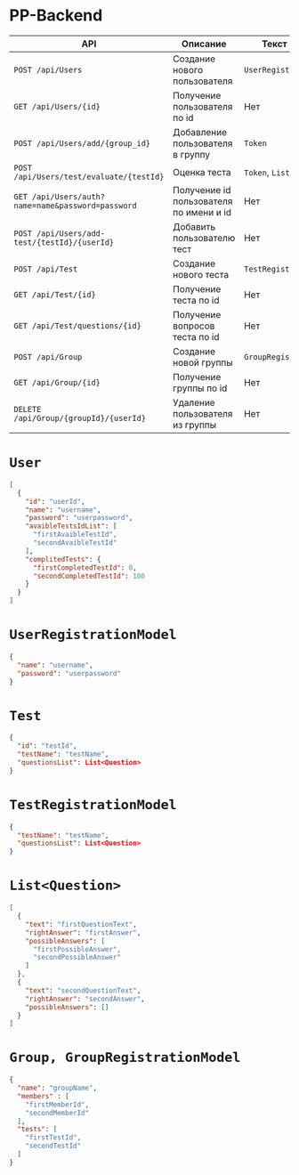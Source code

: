 # PP-Backend
| **API**                                           | **Описание**                            | **Текст запроса**        | **Текст ответа** |
|---------------------------------------------------|-----------------------------------------|--------------------------|------------------|
| `POST /api/Users`                                 | Создание нового пользователя            | `UserRegistrationModel`  | Нет              |
| `GET /api/Users/{id}`                             | Получение пользователя по id            | Нет                      | `User`           |
| `POST /api/Users/add/{group_id}`                  | Добавление  пользователя в группу       | `Token`                  | Нет              |
| `POST /api/Users/test/evaluate/{testId}`          | Оценка теста                            | `Token`, `List<string>`  | Нет              |
| `GET /api/Users/auth?name=name&password=password` | Получение id пользователя по имени и id | Нет                      | id пользователя  |
| `POST /api/Users/add-test/{testId}/{userId}`      | Добавить пользователю тест              | Нет                      | Нет              |
| `POST /api/Test`                                  | Создание нового теста                   | `TestRegistrationModel`  | Нет              |
| `GET /api/Test/{id}`                              | Получение теста по id                   | Нет                      | `Test`           |
| `GET /api/Test/questions/{id}`                    | Получение вопросов теста по id          | Нет                      | `List<Question>` |
| `POST /api/Group`                                 | Создание новой группы                   | `GroupRegistrationModel` | Нет              |
| `GET /api/Group/{id}`                             | Получение группы по id                  | Нет                      | `Group`          |
| `DELETE /api/Group/{groupId}/{userId}`            | Удаление пользователя из группы         | Нет                      | Нет              |

# `User`
```json
[
  {
    "id": "userId",
    "name": "username",
    "password": "userpassword",
    "avaibleTestsIdList": [
      "firstAvaibleTestId",
      "secondAvaibleTestId"
    ],
    "complitedTests": {
      "firstCompletedTestId": 0,
      "secondCompletedTestId": 100
    }
  }
]
```

# `UserRegistrationModel`
```json
{
  "name": "username",
  "password": "userpassword"
}
```

# `Test`
```json
{
  "id": "testId",
  "testName": "testName",
  "questionsList": List<Question>
}
```

# `TestRegistrationModel`
```json
{
  "testName": "testName",
  "questionsList": List<Question>
}
```

# `List<Question>`
```json
[
  {
    "text": "firstQuestionText",
    "rightAnswer": "firstAnswer",
    "possibleAnswers": [
      "firstPossibleAnswer",
      "secondPossibleAnswer"
    ]
  },
  {
    "text": "secondQuestionText",
    "rightAnswer": "secondAnswer",
    "possibleAnswers": []
  }
]
```

# `Group, GroupRegistrationModel`
```json
{
  "name": "groupName",
  "members" : [
    "firstMemberId",
    "secondMemberId"
  ],
  "tests": [
    "firstTestId",
    "secondTestId"
  ]
}
```